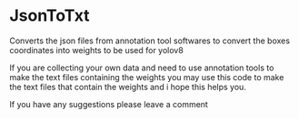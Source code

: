 # JsonToTxt
Converts the json files from annotation tool softwares to convert the boxes coordinates into weights to be used for yolov8

If you are collecting your own data and need to use annotation tools to make the text files containing the weights you may
use this code to make the text files that contain the weights and i hope this helps you.

If you have any suggestions please leave a comment
